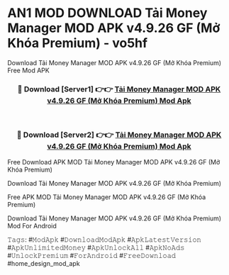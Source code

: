 # AN1 MOD DOWNLOAD Tải Money Manager MOD APK v4.9.26 GF (Mở Khóa Premium) - vo5hf
Download Tải Money Manager MOD APK v4.9.26 GF (Mở Khóa Premium) Free Mod APK

<div align="center">
<h3>🔴 Download [Server1] 👉👉 <a href="https://apk-comot.site?title=Tải_Money_Manager_MOD_APK_v4.9.26_GF_(Mở_Khóa_Premium)">Tải Money Manager MOD APK v4.9.26 GF (Mở Khóa Premium) Mod Apk</a></h3><br>

<h3>🔴 Download [Server2] 👉👉 <a href="https://apk-comot.site?title=Tải_Money_Manager_MOD_APK_v4.9.26_GF_(Mở_Khóa_Premium)">Tải Money Manager MOD APK v4.9.26 GF (Mở Khóa Premium) Mod Apk</a></h3>
</div>


Free Download APK MOD Tải Money Manager MOD APK v4.9.26 GF (Mở Khóa Premium)

Download Tải Money Manager MOD APK v4.9.26 GF (Mở Khóa Premium) 

Free APK MOD Tải Money Manager MOD APK v4.9.26 GF (Mở Khóa Premium) 

Download Tải Money Manager MOD APK v4.9.26 GF (Mở Khóa Premium) Mod For Android

𝚃𝚊𝚐𝚜: #𝙼𝚘𝚍𝙰𝚙𝚔 #𝙳𝚘𝚠𝚗𝚕𝚘𝚊𝚍𝙼𝚘𝚍𝙰𝚙𝚔 #𝙰𝚙𝚔𝙻𝚊𝚝𝚎𝚜𝚝𝚅𝚎𝚛𝚜𝚒𝚘𝚗 #𝙰𝚙𝚔𝚄𝚗𝚕𝚒𝚖𝚒𝚝𝚎𝚍𝙼𝚘𝚗𝚎𝚢 #𝙰𝚙𝚔𝚄𝚗𝚕𝚘𝚌𝚔𝙰𝚕𝚕 #𝙰𝚙𝚔𝙽𝚘𝙰𝚍𝚜 #𝚄𝚗𝚕𝚘𝚌𝚔𝙿𝚛𝚎𝚖𝚒𝚞𝚖 #𝙵𝚘𝚛𝙰𝚗𝚍𝚛𝚘𝚒𝚍 #𝙵𝚛𝚎𝚎𝙳𝚘𝚠𝚗𝚕𝚘𝚊𝚍 #home_design_mod_apk
